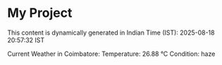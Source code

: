 # My Project

This content is dynamically generated in Indian Time (IST): 2025-08-18 20:57:32 IST


Current Weather in Coimbatore:
Temperature: 26.88 °C
Condition: haze
